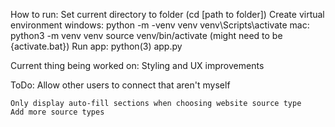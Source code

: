 How to run:
    Set current directory to folder (cd [path to folder])
    Create virtual environment
        windows: 
            python -m -venv venv
            venv\Scripts\activate
        mac:
            python3 -m venv venv
            source venv/bin/activate (might need to be {activate.bat})
    Run app:
        python(3) app.py

Current thing being worked on: 
    Styling and UX improvements

ToDo:
    Allow other users to connect that aren't myself

    Only display auto-fill sections when choosing website source type
    Add more source types

